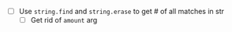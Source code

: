 - [ ] Use `string.find` and `string.erase` to get # of all matches in str
  - [ ] Get rid of `amount` arg
